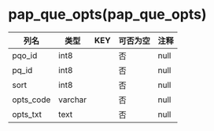 # pap_que_opts(pap_que_opts)
| 列名   | 类型   | KEY  | 可否为空 | 注释   |
| ---- | ---- | ---- | ---- | ---- |
|pqo_id|int8||否|null|
|pq_id|int8||否|null|
|sort|int8||否|null|
|opts_code|varchar||否|null|
|opts_txt|text||否|null|
